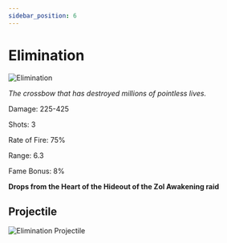 ```yaml
---
sidebar_position: 6
---
```


# Elimination

![Elimination](https://vwiki.valorserver.com/api/item/picture/elimination)

<i>The crossbow that has destroyed millions of pointless lives.</i>

Damage: 225-425

Shots: 3

Rate of Fire: 75%

Range: 6.3

Fame Bonus: 8%

**Drops from the Heart of the Hideout of the Zol Awakening raid**

## Projectile

![Elimination Projectile](https://cdn.discordapp.com/attachments/953134990428868629/981328768691994624/elim.gif)
